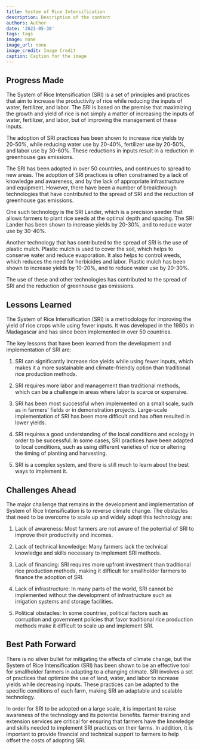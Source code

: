 ```yaml
---
title: System of Rice Intensification
description: Description of the content
authors: Author
date: '2023-05-30'
tags: tags
image: none
image_url: none
image_credit: Image Credit
caption: Caption for the image
---
```


## Progress Made

The System of Rice Intensification (SRI) is a set of principles and practices that aim to increase the productivity of rice while reducing the inputs of water, fertilizer, and labor. The SRI is based on the premise that maximizing the growth and yield of rice is not simply a matter of increasing the inputs of water, fertilizer, and labor, but of improving the management of these inputs.

The adoption of SRI practices has been shown to increase rice yields by 20-50%, while reducing water use by 20-40%, fertilizer use by 20-50%, and labor use by 30-60%. These reductions in inputs result in a reduction in greenhouse gas emissions.

The SRI has been adopted in over 50 countries, and continues to spread to new areas. The adoption of SRI practices is often constrained by a lack of knowledge and awareness, and by the lack of appropriate infrastructure and equipment. However, there have been a number of breakthrough technologies that have contributed to the spread of SRI and the reduction of greenhouse gas emissions.

One such technology is the SRI Lander, which is a precision seeder that allows farmers to plant rice seeds at the optimal depth and spacing. The SRI Lander has been shown to increase yields by 20-30%, and to reduce water use by 30-40%.

Another technology that has contributed to the spread of SRI is the use of plastic mulch. Plastic mulch is used to cover the soil, which helps to conserve water and reduce evaporation. It also helps to control weeds, which reduces the need for herbicides and labor. Plastic mulch has been shown to increase yields by 10-20%, and to reduce water use by 20-30%.

The use of these and other technologies has contributed to the spread of SRI and the reduction of greenhouse gas emissions.

## Lessons Learned

The System of Rice Intensification (SRI) is a methodology for improving the yield of rice crops while using fewer inputs. It was developed in the 1980s in Madagascar and has since been implemented in over 50 countries.

The key lessons that have been learned from the development and implementation of SRI are:

1. SRI can significantly increase rice yields while using fewer inputs, which makes it a more sustainable and climate-friendly option than traditional rice production methods.

2. SRI requires more labor and management than traditional methods, which can be a challenge in areas where labor is scarce or expensive.

3. SRI has been most successful when implemented on a small scale, such as in farmers' fields or in demonstration projects. Large-scale implementation of SRI has been more difficult and has often resulted in lower yields.

4. SRI requires a good understanding of the local conditions and ecology in order to be successful. In some cases, SRI practices have been adapted to local conditions, such as using different varieties of rice or altering the timing of planting and harvesting.

5. SRI is a complex system, and there is still much to learn about the best ways to implement it.

## Challenges Ahead

The major challenge that remains in the development and implementation of System of Rice Intensification is to reverse climate change. The obstacles that need to be overcome to scale up and widely adopt this technology are:

1. Lack of awareness: Most farmers are not aware of the potential of SRI to improve their productivity and incomes.

2. Lack of technical knowledge: Many farmers lack the technical knowledge and skills necessary to implement SRI methods.

3. Lack of financing: SRI requires more upfront investment than traditional rice production methods, making it difficult for smallholder farmers to finance the adoption of SRI.

4. Lack of infrastructure: In many parts of the world, SRI cannot be implemented without the development of infrastructure such as irrigation systems and storage facilities.

5. Political obstacles: In some countries, political factors such as corruption and government policies that favor traditional rice production methods make it difficult to scale up and implement SRI.

## Best Path Forward

There is no silver bullet for mitigating the effects of climate change, but the System of Rice Intensification (SRI) has been shown to be an effective tool for smallholder farmers in adapting to a changing climate. SRI involves a set of practices that optimize the use of land, water, and labor to increase yields while decreasing inputs. These practices can be adapted to the specific conditions of each farm, making SRI an adaptable and scalable technology.

In order for SRI to be adopted on a large scale, it is important to raise awareness of the technology and its potential benefits. farmer training and extension services are critical for ensuring that farmers have the knowledge and skills needed to implement SRI practices on their farms. In addition, it is important to provide financial and technical support to farmers to help offset the costs of adopting SRI.
